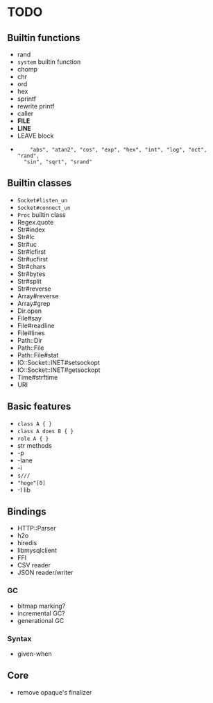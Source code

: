 TODO
====

## Builtin functions

 * rand
 * `system` builtin function
 * chomp
 * chr
 * ord
 * hex
 * sprintf
 * rewrite printf
 * caller
 * __FILE__
 * __LINE__
 * LEAVE block
 *         "abs", "atan2", "cos", "exp", "hex", "int", "log", "oct", "rand",
         "sin", "sqrt", "srand"

## Builtin classes

 * `Socket#listen_un`
 * `Socket#connect_un`
 * `Proc` builtin class
 * Regex.quote
 * Str#index
 * Str#lc
 * Str#uc
 * Str#lcfirst
 * Str#ucfirst
 * Str#chars
 * Str#bytes
 * Str#split
 * Str#reverse
 * Array#reverse
 * Array#grep
 * Dir.open
 * File#say
 * File#readline
 * File#lines
 * Path::Dir
 * Path::File
 * Path::File#stat
 * IO::Socket::INET#setsockopt
 * IO::Socket::INET#getsockopt
 * Time#strftime
 * URI

## Basic features

 * `class A { }`
 * `class A does B { }`
 * `role A { }`
 * str methods
 * -p
 * -lane
 * -i
 * `s///`
 * `"hoge"[0]`
 * -I lib

## Bindings

 * HTTP::Parser
 * h2o
 * hiredis
 * libmysqlclient
 * FFI
 * CSV reader
 * JSON reader/writer

### GC

 * bitmap marking?
 * incremental GC?
 * generational GC

### Syntax

 * given-when

## Core

 * remove opaque's finalizer

